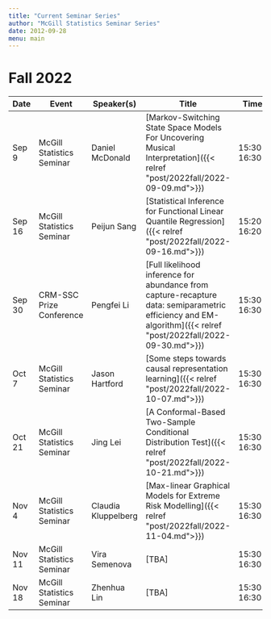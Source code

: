 ```yaml
---
title: "Current Seminar Series"
author: "McGill Statistics Seminar Series"
date: 2012-09-28
menu: main
---
```


# Fall 2022
| Date   | Event                     | Speaker(s)         | Title                                                                                                                                              | Time        | Location                                       |
|--------|---------------------------|--------------------|----------------------------------------------------------------------------------------------------------------------------------------------------|-------------|------------------------------------------------|
| Sep 9 | McGill Statistics Seminar  |  Daniel McDonald | [Markov-Switching State Space Models For Uncovering Musical Interpretation]({{< relref "post/2022fall/2022-09-09.md">}}) | 15:30-16:30  | [Zoom Link](https://mcgill.zoom.us/j/83436686293?pwd=b0RmWmlXRXE3OWR6NlNIcWF5d0dJQT09) |
| Sep 16 | McGill Statistics Seminar  |  Peijun Sang | [Statistical Inference for Functional Linear Quantile Regression]({{< relref "post/2022fall/2022-09-16.md">}})   | 15:20-16:20  | [Zoom Link](https://mcgill.zoom.us/j/83436686293?pwd=b0RmWmlXRXE3OWR6NlNIcWF5d0dJQT09) |
| Sep 30 | CRM-SSC Prize Conference  |  Pengfei Li  | [Full likelihood inference for abundance from capture-recapture data: semiparametric efficiency and EM-algorithm]({{< relref "post/2022fall/2022-09-30.md">}})   | 15:30-16:30  | [Zoom Link](HTTPS://US06WEB.ZOOM.US/J/84226701306?PWD=UEZ5NVPZAULLDW5QNU8VZZIVBEJXQT09) |
| Oct 7 | McGill Statistics Seminar  |  Jason Hartford | [Some steps towards causal representation learning]({{< relref "post/2022fall/2022-10-07.md">}})   | 15:30-16:30  | [Zoom Link](https://mcgill.zoom.us/j/83436686293?pwd=b0RmWmlXRXE3OWR6NlNIcWF5d0dJQT09) |
| Oct 21 | McGill Statistics Seminar  |  Jing Lei | [A Conformal-Based Two-Sample Conditional Distribution Test]({{< relref "post/2022fall/2022-10-21.md">}})   | 15:30-16:30  | [Zoom Link](https://mcgill.zoom.us/j/83436686293?pwd=b0RmWmlXRXE3OWR6NlNIcWF5d0dJQT09) |
| Nov 4 | McGill Statistics Seminar  |  Claudia Kluppelberg | [Max-linear Graphical Models for Extreme Risk Modelling]({{< relref "post/2022fall/2022-11-04.md">}}) | 15:30-16:30  | [Zoom Link](https://mcgill.zoom.us/j/83436686293?pwd=b0RmWmlXRXE3OWR6NlNIcWF5d0dJQT09) |
| Nov 11 | McGill Statistics Seminar  |  Vira Semenova | [TBA]   | 15:30-16:30  | [Zoom Link](https://mcgill.zoom.us/j/83436686293?pwd=b0RmWmlXRXE3OWR6NlNIcWF5d0dJQT09) |
| Nov 18 | McGill Statistics Seminar  |  Zhenhua Lin | [TBA]   | 15:30-16:30  | [Zoom Link](https://mcgill.zoom.us/j/83436686293?pwd=b0RmWmlXRXE3OWR6NlNIcWF5d0dJQT09) |
    
    



